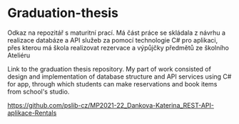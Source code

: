 # Graduation-thesis
Odkaz na repozitář s maturitní prací. Má část práce se skládala z návrhu a realizace databáze a API služeb za pomocí technologie C# pro aplikaci, přes kterou má škola realizovat rezervace a výpůjčky předmětů ze školního Ateliéru

Link to the graduation thesis repository. My part of work consisted of design and implementation of database structure and API services using C# for app, through which students can make reservations and book items from school's studio.

https://github.com/pslib-cz/MP2021-22_Dankova-Katerina_REST-API-aplikace-Rentals

